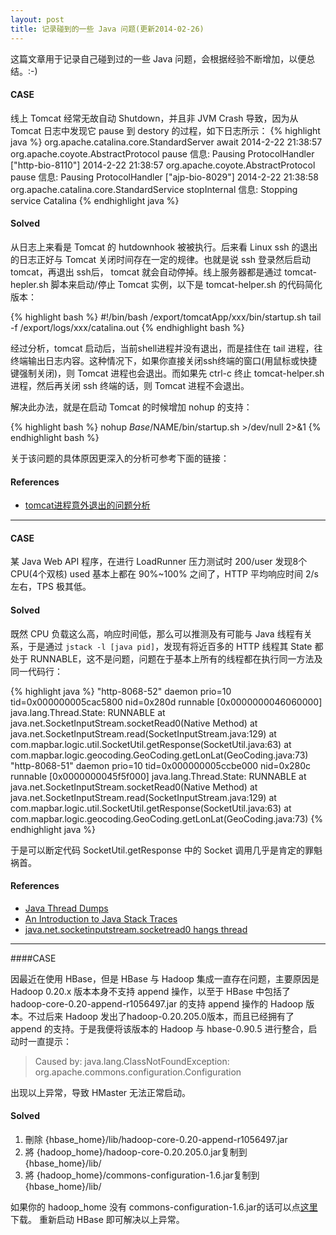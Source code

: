```yaml
---
layout: post
title: 记录碰到的一些 Java 问题(更新2014-02-26)
---
```


这篇文章用于记录自己碰到过的一些 Java 问题，会根据经验不断增加，以便总结。:-) 


#### CASE

线上 Tomcat 经常无故自动 Shutdown，并且非 JVM Crash 导致，因为从 Tomcat 日志中发现它 pause 到 destory 的过程，如下日志所示：
{% highlight java %}
org.apache.catalina.core.StandardServer await
2014-2-22 21:38:57 org.apache.coyote.AbstractProtocol pause
信息: Pausing ProtocolHandler ["http-bio-8110"]
2014-2-22 21:38:57 org.apache.coyote.AbstractProtocol pause
信息: Pausing ProtocolHandler ["ajp-bio-8029"]
2014-2-22 21:38:58 org.apache.catalina.core.StandardService stopInternal
信息: Stopping service Catalina 
{% endhighlight java %}


#### Solved 


从日志上来看是 Tomcat 的 hutdownhook 被被执行。后来看 Linux ssh 的退出的日志正好与 Tomcat 关闭时间存在一定的规律。也就是说 ssh 登录然后启动tomcat，再退出 ssh后， tomcat 就会自动停掉。线上服务器都是通过 tomcat-hepler.sh 脚本来启动/停止 Tomcat 实例，以下是 tomcat-helper.sh 的代码简化版本：

{% highlight bash %}
#!/bin/bash
/export/tomcatApp/xxx/bin/startup.sh
tail -f /export/logs/xxx/catalina.out 
{% endhighlight bash %}

经过分析，tomcat 启动后，当前shell进程并没有退出，而是挂住在 tail 进程，往终端输出日志内容。这种情况下，如果你直接关闭ssh终端的窗口(用鼠标或快捷键强制关闭)，则 Tomcat 进程也会退出。而如果先 ctrl-c 终止 tomcat-helper.sh 进程，然后再关闭 ssh 终端的话，则 Tomcat 进程不会退出。 

解决此办法，就是在启动 Tomcat 的时候增加 nohup 的支持：

{% highlight bash %}
nohup $Base/$NAME/bin/startup.sh >/dev/null 2>&1
{% endhighlight bash %}

关于该问题的具体原因更深入的分析可参考下面的链接：

#### References
* [tomcat进程意外退出的问题分析](http://hongjiang.info/why-kill-2-cannot-stop-tomcat/)


<hr/>


#### CASE

某 Java Web API 程序，在进行 LoadRunner 压力测试时 200/user 发现8个 CPU(4个双核) used 基本上都在 90%~100% 之间了，HTTP 平均响应时间 2/s 左右，TPS 极其低。 


#### Solved 

既然 CPU 负载这么高，响应时间低，那么可以推测及有可能与 Java 线程有关系，于是通过 `jstack -l [java pid]`，发现有将近百多的 HTTP 线程其 State 都处于 RUNNABLE，这不是问题，问题在于基本上所有的线程都在执行同一方法及同一代码行： 

{% highlight java %}
"http-8068-52" daemon prio=10 tid=0x000000005cac5800 nid=0x280d runnable [0x0000000046060000] 
   java.lang.Thread.State: RUNNABLE 
        at java.net.SocketInputStream.socketRead0(Native Method) 
        at java.net.SocketInputStream.read(SocketInputStream.java:129) 
        at com.mapbar.logic.util.SocketUtil.getResponse(SocketUtil.java:63) 
        at com.mapbar.logic.geocoding.GeoCoding.getLonLat(GeoCoding.java:73) 
  "http-8068-51" daemon prio=10 tid=0x000000005ccbe000 nid=0x280c runnable [0x0000000045f5f000] 
   java.lang.Thread.State: RUNNABLE 
        at java.net.SocketInputStream.socketRead0(Native Method) 
        at java.net.SocketInputStream.read(SocketInputStream.java:129) 
        at com.mapbar.logic.util.SocketUtil.getResponse(SocketUtil.java:63) 
        at com.mapbar.logic.geocoding.GeoCoding.getLonLat(GeoCoding.java:73) 
{% endhighlight java %}

于是可以断定代码 SocketUtil.getResponse 中的 Socket 调用几乎是肯定的罪魁祸首。 


#### References
* [Java Thread Dumps ](http://java.sys-con.com/node/1611555)
* [An Introduction to Java Stack Traces](http://java.sun.com/developer/technicalArticles/Programming/Stacktrace/)
* [java.net.socketinputstream.socketread0 hangs thread ](http://javaeesupportpatterns.blogspot.com/2011/04/javanetsocketinputstreamsocketread0.html)


<hr/>

####CASE

因最近在使用 HBase，但是 HBase 与 Hadoop 集成一直存在问题，主要原因是 Hadoop 0.20.x 版本本身不支持 append 操作，以至于 HBase 中包括了 hadoop-core-0.20-append-r1056497.jar 的支持 append 操作的 Hadoop 版本。不过后来 Hadoop 发出了hadoop-0.20.205.0版本，而且已经拥有了 append 的支持。于是我便将该版本的 Hadoop 与 hbase-0.90.5 进行整合，启动时一直提示：
>Caused by: java.lang.ClassNotFoundException: org.apache.commons.configuration.Configuration

出现以上异常，导致 HMaster 无法正常启动。 

#### Solved 

1. 刪除 {hbase_home}/lib/hadoop-core-0.20-append-r1056497.jar 
2. 將 {hadoop_home}/hadoop-core-0.20.205.0.jar复制到 {hbase_home}/lib/ 
3. 將 {hadoop_home}/commons-configuration-1.6.jar复制到 {hbase_home}/lib/ 

如果你的 hadoop_home 没有 commons-configuration-1.6.jar的话可以点[这里](http://repo1.maven.org/maven2/commons-configuration/commons-configuration/1.6/commons-configuration-1.6.jar)下载。 
重新启动 HBase 即可解决以上异常。
